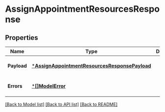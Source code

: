 # AssignAppointmentResourcesResponse

## Properties
Name | Type | Description | Notes
------------ | ------------- | ------------- | -------------
**Payload** | [***AssignAppointmentResourcesResponsePayload**](AssignAppointmentResourcesResponse_payload.md) |  | [optional] [default to null]
**Errors** | [***[]ModelError**](array.md) |  | [optional] [default to null]

[[Back to Model list]](../README.md#documentation-for-models) [[Back to API list]](../README.md#documentation-for-api-endpoints) [[Back to README]](../README.md)

